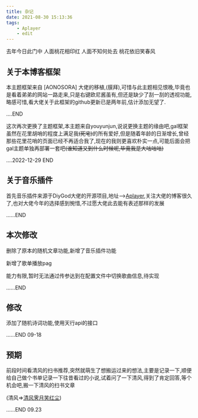 ```yaml
---
title: 杂记
date: 2021-08-30 15:13:36
tags: 
    - Aplayer
    - edit
---
```


去年今日此门中
人面桃花相印红
人面不知何处去
桃花依旧笑春风

<!-- more -->

 ## 关于本博客框架

本主题框架来自  [AONOSORA] 大佬的移植,(膜拜),可惜与此主题相见恨晚,毕竟也是看着弟弟的网站一路走来,只是右键欧尼酱虽有,但还是缺少了刮一刮的透视功能,略感可惜,看大佬关于此框架的github更新已是两年前,估计添加无望了.

....END

这次再次更换了主题框架,本主题来自<a src="https://www.yunyoujun.cn/" target="_blank">youyunjun</a>,说说更换主题的缘由吧,gal框架虽然在花里胡哨的程度上满足我~~(死宅)~~的所有爱好,但是随着年龄的日渐增长,曾经那些花里花哨的页面已经不再适合我了,现在的我则更喜欢朴实一点,可能后面会把gal主题单独再部署一套吧~~(谁知道又到什么时候呢,毕竟我是大咕咕咕)~~

....2022-12-29 END

## 关于音乐插件

首先音乐插件来源于DiyGod大佬的开源项目,地址-->[Aplayer](https://aplayer.js.org/),关注大佬的博客很久了,也对大佬今年的选择感到惋惜,不过愿大佬此去能有表述那样的发展

......END

## 本次修改

删除了原本的随机文章功能,新增了音乐插件功能

新增了歌单播放pag

能力有限,暂时无法通过传参达到在配置文件中切换歌曲信息,待实现

......END

## 修改

添加了随机诗词功能,使用天行api的接口

......END   09-18

## 预期

前段时间看清风的扫书推荐,突然就萌生了想搬运过来的想法,主要是记录一下,顺便给自己做个书单记录一下往昔看过的小说,试着问了一下清风,得到了肯定回答,等个机会吧,搬一下清风的扫书文章

(清风=>[清风霁月笑红尘](https://mp.weixin.qq.com/s?__biz=MzUyMzEwMzA4Mw==&mid=100001827&idx=1&sn=63575c2ca56583c35a4931bc29839fe5&chksm=79c0f6274eb77f3154e883bbfdedc9ed08c9338d5b19bc83dfee2bef3a895c0f57cb987130c1&scene=18#wechat_redirect))

......END  09.23

